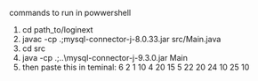 commands to run in powwershell

1. cd path_to/loginext
2. javac -cp .;mysql-connector-j-8.0.33.jar src/Main.java
3. cd src
4. java -cp .;..\mysql-connector-j-9.3.0.jar Main
5. then paste this in teminal:
  6 2
  1 10
  4 20
  15 5
  22 20
  24 10
  25 10

